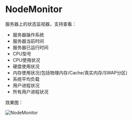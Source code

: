 NodeMonitor
===========

服务器上的状态监视器，支持查看：

* 服务器操作系统
* 服务器当前时间
* 服务器已运行时间
* CPU型号
* CPU使用状况
* 硬盘使用状况
* 内存使用状况(包括物理内存/Cache/真实内存/SWAP分区)
* 系统平均负载
* 用户进程状况
* 所有用户进程状况

效果图：

![NodeMonitor](http://i1.tietuku.com/41c726392df5e614.jpg)